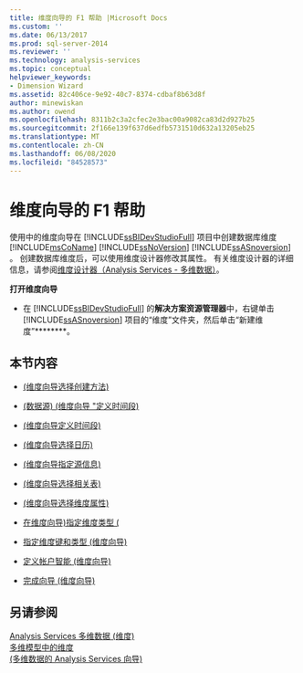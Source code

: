 ```yaml
---
title: 维度向导的 F1 帮助 |Microsoft Docs
ms.custom: ''
ms.date: 06/13/2017
ms.prod: sql-server-2014
ms.reviewer: ''
ms.technology: analysis-services
ms.topic: conceptual
helpviewer_keywords:
- Dimension Wizard
ms.assetid: 82c406ce-9e92-40c7-8374-cdbaf8b63d8f
author: minewiskan
ms.author: owend
ms.openlocfilehash: 8311b2c3a2cfec2e3bac00a9082ca83d2d927b25
ms.sourcegitcommit: 2f166e139f637d6edfb5731510d632a13205eb25
ms.translationtype: MT
ms.contentlocale: zh-CN
ms.lasthandoff: 06/08/2020
ms.locfileid: "84528573"
---
```

# <a name="dimension-wizard-f1-help"></a>维度向导的 F1 帮助
  使用中的维度向导在 [!INCLUDE[ssBIDevStudioFull](../includes/ssbidevstudiofull-md.md)] 项目中创建数据库维度 [!INCLUDE[msCoName](../includes/msconame-md.md)] [!INCLUDE[ssNoVersion](../includes/ssnoversion-md.md)] [!INCLUDE[ssASnoversion](../includes/ssasnoversion-md.md)] 。 创建数据库维度后，可以使用维度设计器修改其属性。 有关维度设计器的详细信息，请参阅[维度设计器（Analysis Services - 多维数据）](dimension-designer-analysis-services-multidimensional-data.md)。  
  
 **打开维度向导**  
  
-   在 [!INCLUDE[ssBIDevStudioFull](../includes/ssbidevstudiofull-md.md)] 的**解决方案资源管理器**中，右键单击 [!INCLUDE[ssASnoversion](../includes/ssasnoversion-md.md)] 项目的“维度”文件夹，然后单击“新建维度”********。  
  
## <a name="in-this-section"></a>本节内容  
  
-   [&#40;维度向导选择创建方法&#41;](select-creation-method-dimension-wizard.md)  
  
-   [&#40;数据源&#41; &#40;维度向导 "定义时间段&#41;](define-time-periods-data-source-dimension-wizard.md)  
  
-   [&#40;维度向导定义时间段&#41;](define-time-periods-dimension-wizard.md)  
  
-   [&#40;维度向导选择日历&#41;](select-calendars-dimension-wizard.md)  
  
-   [&#40;维度向导指定源信息&#41;](specify-source-information-dimension-wizard.md)  
  
-   [&#40;维度向导选择相关表&#41;](select-related-tables-dimension-wizard.md)  
  
-   [&#40;维度向导选择维度属性&#41;](select-dimension-attributes-dimension-wizard.md)  
  
-   [在维度向导&#41;指定维度类型 &#40;](specify-dimension-type-dimension-wizard.md)  
  
-   [指定维度键和类型 &#40;维度向导&#41;](specify-dimension-key-and-type-dimension-wizard.md)  
  
-   [定义帐户智能 &#40;维度向导&#41;](define-account-intelligence-dimension-wizard.md)  
  
-   [完成向导 &#40;维度向导&#41;](completing-the-wizard-dimension-wizard.md)  
  
## <a name="see-also"></a>另请参阅  
 [Analysis Services 多维数据 &#40;维度&#41;](multidimensional-models-olap-logical-dimension-objects/dimensions-analysis-services-multidimensional-data.md)   
 [多维模型中的维度](multidimensional-models/dimensions-in-multidimensional-models.md)   
 [&#40;多维数据的 Analysis Services 向导&#41;](analysis-services-wizards-multidimensional-data.md)  
  
  
